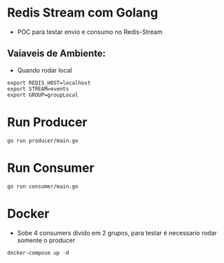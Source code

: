 # Redis Stream com Golang

- POC para testar envio e consumo no Redis-Stream

## Vaiaveis de Ambiente: 
- Quando rodar local

``` 
export REDIS_HOST=localhost
export STREAM=events
export GROUP=groupLocal
```

# Run Producer

```
go run producer/main.go
```

# Run Consumer

```
go run consumer/main.go
```

# Docker

- Sobe 4 consumers divido em 2 grupos, para testar é necessario rodar somente o producer

``` 
docker-compose up -d
```